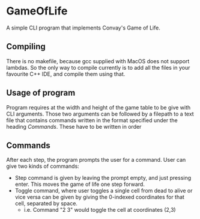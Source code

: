 # GameOfLife
A simple CLI program that implements Convay's Game of Life.

## Compiling

There is no makefile, because gcc supplied with MacOS does not support lambdas. So the only way to compile currently is to add all the files in your favourite C++ IDE, and compile them using that.

## Usage of program

Program requires at the width and height of the game table to be give with CLI arguments.
Those two arguments can be followed by a filepath to a text file that contains commands written in the format specified under the heading *Commands*.
These have to be written in order

## Commands

After each step, the program prompts the user for a command. User can give two kinds of commands:
* Step command is given by leaving the prompt empty, and just pressing enter. This moves the game of life one step forward.
* Toggle command, where user toggles a single cell from dead to alive or vice versa can be given by giving the 0-indexed coordinates for that cell, separated by space.
  * i.e. Command "2 3" would toggle the cell at coordinates (2,3)
